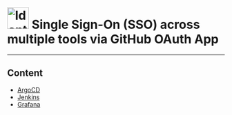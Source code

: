 # <img src="https://raw.githubusercontent.com/Tarikul-Islam-Anik/Telegram-Animated-Emojis/main/Objects/Identification Card.webp" alt="Identification Card" width="50" height="50" /> Single Sign-On (SSO) across multiple tools via GitHub OAuth App

---

## Content

- [ArgoCD](./argocd.md)
- [Jenkins](./jenkins.md)
- [Grafana](./grafana.md)
